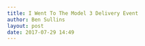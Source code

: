 ```yaml
---
title: I Went To The Model 3 Delivery Event
author: Ben Sullins
layout: post
date: 2017-07-29 14:49
---
```

